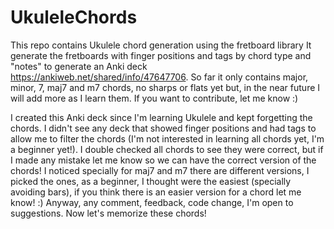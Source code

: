 # UkuleleChords

This repo contains Ukulele chord generation using the fretboard library
It generate the fretboards with finger positions and tags by chord type and "notes" to generate an Anki deck https://ankiweb.net/shared/info/47647706.
So far it only contains major, minor, 7, maj7 and m7 chords, no sharps or flats yet but, in the near future I will add more as I learn them.
If you want to contribute, let me know :)

I created this Anki deck since I'm learning Ukulele and kept forgetting the chords. I didn't see any deck that showed finger positions and had tags to allow me to filter the chords (I'm not interested in learning all chords yet, I'm a beginner yet!).
I double checked all chords to see they were correct, but if I made any mistake let me know so we can have the correct version of the chords!
I noticed specially for maj7 and m7 there are different versions, I picked the ones, as a beginner, I thought were the easiest (specially avoiding bars), if you think there is an easier version for a chord let me know! :)
Anyway, any comment, feedback, code change, I'm open to suggestions.
Now let's memorize these chords!
